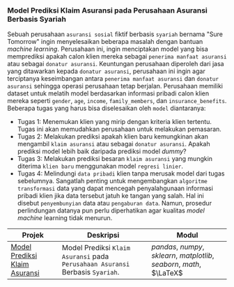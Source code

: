 ### Model Prediksi Klaim Asuransi pada Perusahaan Asuransi Berbasis Syariah

Sebuah perusahaan `asuransi sosial` fiktif berbasis `syariah` bernama "Sure Tomorrow" ingin menyelesaikan beberapa masalah dengan bantuan *machine learning*. Perusahaan ini, ingin menciptakan model yang bisa memprediksi apakah calon klien mereka sebagai `penerima manfaat asuransi` atau sebagai `donatur asuransi`. Keuntungan perusahaan diperoleh dari jasa yang ditawarkan kepada `donatur asuransi`, perusahaan ini ingin agar terciptanya keseimbangan antara `penerima manfaat asuransi` dan `donatur asuransi` sehingga operasi perusahaan tetap berjalan. Perusahaan memiliki dataset untuk melatih model berdasarkan informasi pribadi calon klien mereka seperti `gender`, `age`, `income`, `family_members`, dan	`insurance_benefits`. Beberapa tugas yang harus bisa diselesaikan oleh `model` diantaranya:

- Tugas 1: Menemukan klien yang mirip dengan kriteria klien tertentu. Tugas ini akan memudahkan perusahaan untuk melakukan pemasaran.
- Tugas 2: Melakukan prediksi apakah klien baru kemungkinan akan mengambil `klaim asuransi` atau sebagai `donatur asuransi`. Apakah prediksi model lebih baik daripada prediksi model *dummy*?
- Tugas 3: Melakukan prediksi besaran `klaim asuransi` yang mungkin diterima `klien baru` menggunakan model `regresi linier`.
- Tugas 4: Melindungi `data pribadi` klien tanpa merusak model dari tugas sebelumnya. Sangatlah penting untuk mengembangkan `algoritme transformasi` data yang dapat mencegah penyalahgunaan informasi pribadi klien jika data tersebut jatuh ke tangan yang salah. Hal ini disebut `penyembunyian` data atau `pengaburan data`. Namun, prosedur perlindungan datanya pun perlu diperhatikan agar kualitas *model machine* learning tidak menurun.

| Projek | Deskripsi | Modul |
| ------- | ------- | ------- |
| [Model Prediksi Klaim Asuransi](https://github.com/fuadraharjo/TripleTen_IND/blob/main/Projek-9%20-%20Model%20Prediksi%20Klaim%20Asuransi/Model%20prediksi%20klaim%20asuransi%20pada%20perusahaan%20asuransi%20berbasis%20syariah.ipynb) | Model Prediksi `Klaim Asuransi` pada `Perusahaan Asuransi` Berbasis `Syariah`. | *pandas*, *numpy*, *sklearn*, *matplotlib*, *seaborn*, *math*, $\LaTeX$ |